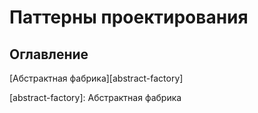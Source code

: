 # Паттерны проектирования

## Оглавление

[Абстрактная фабрика][abstract-factory]

[abstract-factory]: Абстрактная фабрика